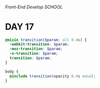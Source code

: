 ###### Front-End Develop SCHOOL

# DAY 17

```scss
@mixin transition($param: all 0.4s) {
  -webkit-transition: $param;
  -moz-transition: $param;
  -o-transition: $param;
  transition: $param;
}

body {
  @include transition(opacity 0.4s ease);
}
```